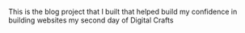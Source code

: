 This is the blog project that I built that helped build my confidence in building websites my second day of Digital Crafts
